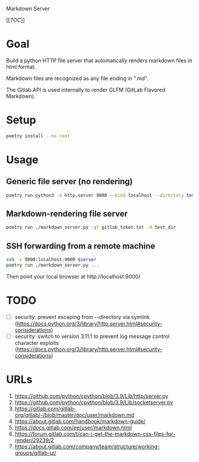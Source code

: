 Markdown Server

[[_TOC_]]

# Goal
Build a python HTTP file server that automatically renders markdown files in
html format.

Markdown files are recognized as any file ending in ".md".

The Gitlab API is used internally to render GLFM (GitLab Flavored Markdown).

# Setup
```bash
poetry install --no-root
```

# Usage
## Generic file server (no rendering)
```bash
poetry run python3 -m http.server 9000 --bind localhost --directory test_dir
```

## Markdown-rendering file server
```bash
poetry run ./markdown_server.py -gt gitlab_token.txt -d test_dir
```

## SSH forwarding from a remote machine
```bash
ssh -L 9000:localhost:9000 $server
poetry run ./markdown_server.py ...
```
Then point your local browser at http://localhost:9000/

# TODO
- [ ] security: prevent escaping from --directory via symlink (https://docs.python.org/3/library/http.server.html#security-considerations)
- [ ] security: switch to version 3.11.1 to prevent log message control character exploits (https://docs.python.org/3/library/http.server.html#security-considerations)

# URLs
1. https://github.com/python/cpython/blob/3.9/Lib/http/server.py
1. https://github.com/python/cpython/blob/3.9/Lib/socketserver.py
1. https://gitlab.com/gitlab-org/gitlab/-/blob/master/doc/user/markdown.md
1. https://about.gitlab.com/handbook/markdown-guide/
1. https://docs.gitlab.com/ee/user/markdown.html
1. https://forum.gitlab.com/t/can-i-get-the-markdown-css-files-for-render/29239/2
1. https://about.gitlab.com/company/team/structure/working-groups/gitlab-ui/
